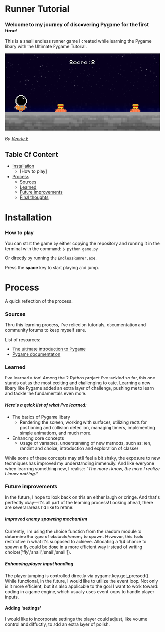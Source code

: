 # Runner Tutorial
### Welcome to my journey of discovering Pygame for the first time!
This is a small endless runner game I created while learning the Pygame libary with the Ultimate Pygame Tutorial.


![Screenshot_Gameplay](graphics/screenshot_gameplay.png)

_By [Veerle B](https://github.com/VeerleIB)_

## Table Of Content

- [Installation](#installation)
    - [How to play]
- [Process](#process)
  - [Sources](#sources)
  - [Learned](#learned)
  - [Future improvements](#future-improvements)
  - [Final thoughts](#final-thoughts)

# Installation
### How to play
You can start the game by either copying the repository and running it in the terminal with the command:
`$ python game.py`

Or directly by running the `EndlessRunner.exe`.

Press the **space** key to start playing and jump.

# Process
A quick reflection of the process.
### Sources
Thru this learning process, I've relied on tutorials, documentation and community forums to keep myself sane. 

List of resources:
- [The ultimate introduction to Pygame](https://www.youtube.com/watch?v=AY9MnQ4x3zk_)
- [Pygame documentation](https://www.pygame.org/docs/)

### Learned
I've learned a ton! Among the 2 Python project i've tackled so far, this one stands out as the most exciting and challenging to date. Learning a new libary like Pygame added an extra layer of challenge, pushing me to learn and tackle the fundamentals even more.

##### Here's a quick list of what i've learned: 
- The basics of Pygame libary
  * Rendering the screen, working with surfaces, utilizing rects for positioning and collision detection, managing timers, implementing simple animations, and much more.
- Enhancing core concepts
  * Usage of variables, understanding of new methods, such as: len, randint and choice, introduction and exploration of classes

While some of these concepts may still feel a bit shaky, the exposure to new techniques has improved my understanding immensily. And like everyone when learning something new, I realise: _“The more I know, the more I realize I know nothing.”_

### Future improvements
In the future, I hope to look back on this an either laugh or cringe. And that's perfectly okay—it's all part of the learning process! Looking ahead, there are several areas I'd like to refine:
##### Improved enemy spawning mechanism
Currently, I'm using the choice function from the random module to determine the type of obstacle/enemy to spawn. However, this feels restrictive in what it's supposed to achieve. Allocating a 1/4 chance to spawn a fly could be done in a more efficient way instead of writing choice(['fly','snail','snail','snail']).
##### Enhancing player input handling
The player jumping is controlled directly via pygame.key.get_pressed(). While functional, in the future, I would like to utilize the event loop. Not only is it more efficient, but it's also applicable to the goal I want to work toward: coding in a game engine, which usually uses event loops to handle player inputs.
#### Adding 'settings'
I would like to incorporate settings the player could adjust, like volume control and diffuctly, to add an extra layer of polish.
